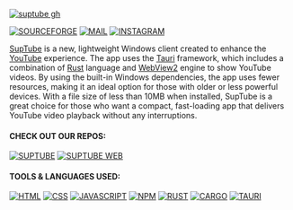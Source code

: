 [![suptube gh](https://user-images.githubusercontent.com/79461263/224791355-15c93044-85e0-43c9-ab42-b5dee38eb537.png)](https://github.com/teamsuptube/SupTube)

[![SOURCEFORGE](https://img.shields.io/badge/SOURCEFORGE-%23FF6600.svg?style=for-the-badge&logo=sourceforge&logoColor=white)](https://sourceforge.net/p/suptube)
[![MAIL](https://img.shields.io/badge/MAIL-%23005FF9.svg?style=for-the-badge&logo=maildotru&logoColor=white)](mailto:teamsuptube@gmail.com)
[![INSTAGRAM](https://img.shields.io/badge/INSTAGRAM-%23E4405F.svg?style=for-the-badge&logo=instagram&logoColor=white)](https://www.instagram.com/suptubeapp)

[SupTube](https://suptube.repl.co) is a new, lightweight Windows client created to enhance the [YouTube](https://www.youtube.com) experience. The app uses the [Tauri](https://tauri.app) framework, which includes a combination of [Rust](https://rust-lang.org) language and [WebView2](https://learn.microsoft.com/en-us/microsoft-edge/webview2) engine to show YouTube videos. By using the built-in Windows dependencies, the app uses fewer resources, making it an ideal option for those with older or less powerful devices. With a file size of less than 10MB when installed, SupTube is a great choice for those who want a compact, fast-loading app that delivers YouTube video playback without any interruptions.

#### CHECK OUT OUR REPOS:

[![SUPTUBE](https://img.shields.io/badge/APP-%23181717.svg?style=for-the-badge&logo=github&logoColor=white)](https://github.com/sandunwira/SupTube)
[![SUPTUBE WEB](https://img.shields.io/badge/WEBSITE-%23181717.svg?style=for-the-badge&logo=github&logoColor=white)](https://github.com/sandunwira/SupTube-Web)

#### TOOLS & LANGUAGES USED:

[![HTML](https://img.shields.io/badge/HTML-%23E34F26.svg?style=for-the-badge&logo=html5&logoColor=white)](https://en.wikipedia.org/wiki/HTML)
[![CSS](https://img.shields.io/badge/CSS-%231572B6.svg?style=for-the-badge&logo=css3&logoColor=white)](https://en.wikipedia.org/wiki/CSS)
[![JAVASCRIPT](https://img.shields.io/badge/JAVASCRIPT-%23F7DF1E.svg?style=for-the-badge&logo=javascript&logoColor=black)](https://en.wikipedia.org/wiki/JavaScript)
[![NPM](https://img.shields.io/badge/NPM-%23CB3837.svg?style=for-the-badge&logo=npm&logoColor=white)](https://www.npmjs.com)
[![RUST](https://img.shields.io/badge/RUST-%23000000.svg?style=for-the-badge&logo=rust&logoColor=white)](https://rust-lang.org)
[![CARGO](https://img.shields.io/badge/CARGO-%23E6AB37.svg?style=for-the-badge&logo=cargo&logoColor=white)](https://doc.rust-lang.org/cargo)
[![TAURI](https://img.shields.io/badge/TAURI-%23FFC131.svg?style=for-the-badge&logo=tauri&logoColor=black)](https://tauri.app)
